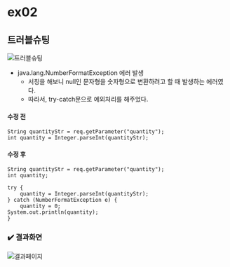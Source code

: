 # ex02

## 트러블슈팅
![트러블슈팅](https://img1.daumcdn.net/thumb/R1280x0/?scode=mtistory2&fname=https%3A%2F%2Fblog.kakaocdn.net%2Fdn%2FbnyAKd%2FbtsJkZCL0nv%2Fn8TijpMNsoz9TlnmnCUMU1%2Fimg.png)
* java.lang.NumberFormatException 에러 발생
	* 서칭을 해보니 null인 문자형을 숫자형으로 변환하려고 할 때 발생하는 에러였다.
	* 따라서, try-catch문으로 예외처리를 해주었다.
	
#### 수정 전
```
String quantityStr = req.getParameter("quantity");
int quantity = Integer.parseInt(quantityStr);
```

#### 수정 후
```
String quantityStr = req.getParameter("quantity");
int quantity;
		
try {
	quantity = Integer.parseInt(quantityStr);		
} catch (NumberFormatException e) {
	quantity = 0;
System.out.println(quantity);
}
```


### ✔️ 결과화면	
![결과페이지](https://img1.daumcdn.net/thumb/R1280x0/?scode=mtistory2&fname=https%3A%2F%2Fblog.kakaocdn.net%2Fdn%2FdLOqtn%2FbtsJlcaS4Bf%2FBaJdupaU9C1zAWQc5Iy2Pk%2Fimg.png)